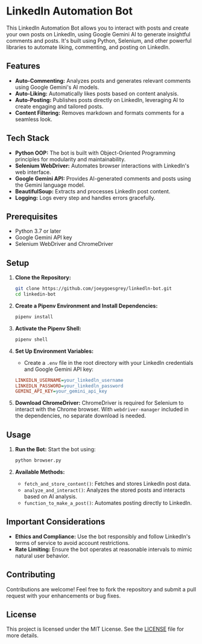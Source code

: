  
# LinkedIn Automation Bot

This LinkedIn Automation Bot allows you to interact with posts and create your own posts on LinkedIn, using Google Gemini AI to generate insightful comments and posts. It's built using Python, Selenium, and other powerful libraries to automate liking, commenting, and posting on LinkedIn.

## Features

- **Auto-Commenting:** Analyzes posts and generates relevant comments using Google Gemini's AI models.
- **Auto-Liking:** Automatically likes posts based on content analysis.
- **Auto-Posting:** Publishes posts directly on LinkedIn, leveraging AI to create engaging and tailored posts.
- **Content Filtering:** Removes markdown and formats comments for a seamless look.

## Tech Stack

- **Python OOP:** The bot is built with Object-Oriented Programming principles for modularity and maintainability.
- **Selenium WebDriver:** Automates browser interactions with LinkedIn's web interface.
- **Google Gemini API:** Provides AI-generated comments and posts using the Gemini language model.
- **BeautifulSoup:** Extracts and processes LinkedIn post content.
- **Logging:** Logs every step and handles errors gracefully.

## Prerequisites

- Python 3.7 or later
- Google Gemini API key
- Selenium WebDriver and ChromeDriver

## Setup

1. **Clone the Repository:**
   ```bash
   git clone https://github.com/joeygoesgrey/linkedln-bot.git
   cd linkedin-bot
   ```

2. **Create a Pipenv Environment and Install Dependencies:**
   ```bash
   pipenv install
   ```

3. **Activate the Pipenv Shell:**
   ```bash
   pipenv shell
   ```

4. **Set Up Environment Variables:**
   - Create a `.env` file in the root directory with your LinkedIn credentials and Google Gemini API key:
   ```ini
   LINKEDLN_USERNAME=your_linkedln_username
   LINKEDLN_PASSWORD=your_linkedln_password
   GEMINI_API_KEY=your_gemini_api_key
   ```

5. **Download ChromeDriver:**
   ChromeDriver is required for Selenium to interact with the Chrome browser. With `webdriver-manager` included in the dependencies, no separate download is needed.

## Usage

1. **Run the Bot:**
   Start the bot using:
   ```bash
   python browser.py
   ```

2. **Available Methods:**
   - `fetch_and_store_content()`: Fetches and stores LinkedIn post data.
   - `analyze_and_interact()`: Analyzes the stored posts and interacts based on AI analysis.
   - `function_to_make_a_post()`: Automates posting directly to LinkedIn.

## Important Considerations

- **Ethics and Compliance:**
  Use the bot responsibly and follow LinkedIn's terms of service to avoid account restrictions.
- **Rate Limiting:**
  Ensure the bot operates at reasonable intervals to mimic natural user behavior.

## Contributing

Contributions are welcome! Feel free to fork the repository and submit a pull request with your enhancements or bug fixes.

## License

This project is licensed under the MIT License. See the [LICENSE](LICENSE) file for more details.

```

 